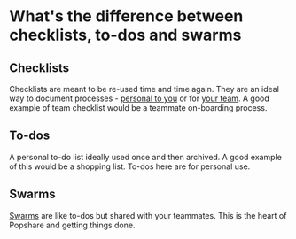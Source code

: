 # What's the difference between checklists, to-dos and swarms

## Checklists
Checklists are meant to be re-used time and time again. They are an ideal way to document processes - [personal to you](https://popshare.co/checklists) or for [your team](https://popshare.co/team-checklist-templates). A good example of team checklist would be a teammate on-boarding process.

## To-dos
A personal to-do list ideally used once and then archived. A good example of this would be a shopping list. To-dos here are for personal use. 

## Swarms
[Swarms](https://popshare.co/swarms) are like to-dos but shared with your teammates. This is the heart of Popshare and getting things done.